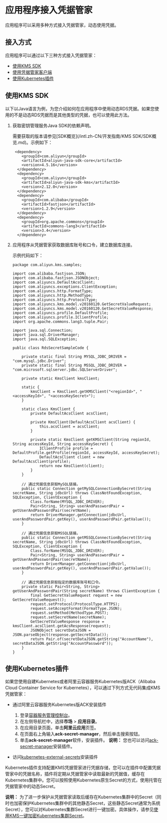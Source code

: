 # 应用程序接入凭据管家

应用程序可以采用多种方式接入凭据管家，动态使用凭据。

## 接入方式

应用程序可以通过以下三种方式接入凭据管家：

-   [使用KMS SDK](#section_hzp_rfv_3dl)
-   [使用凭据管家客户端](/intl.zh-CN/开发指南/凭据管家客户端.md)
-   [使用Kubernetes插件](#section_0vz_zbn_5us)

## 使用KMS SDK

以下以Java语言为例，为您介绍如何在应用程序中使用动态RDS凭据。如果您使用的不是动态RDS凭据而是其他类型的凭据，也可以使用此方法。

1.  获取密钥管理服务Java SDK的依赖声明。

    需要获取的版本请参见[SDK概览](/intl.zh-CN/开发指南/KMS SDK/SDK概览.md)。示例如下：

    ```
     <dependency>
        <groupId>com.aliyun</groupId>
        <artifactId>aliyun-java-sdk-core</artifactId>
        <version>4.5.16</version>
      </dependency>
      <dependency>
        <groupId>com.aliyun</groupId>
        <artifactId>aliyun-java-sdk-kms</artifactId>
        <version>2.12.0</version>
      </dependency>
      <dependency>
        <groupId>com.alibaba</groupId>
        <artifactId>fastjson</artifactId>
        <version>1.2.9</version>
      </dependency>
      <dependency>
        <groupId>org.apache.commons</groupId>
        <artifactId>commons-lang3</artifactId>
        <version>3.4</version>
      </dependency> 
    ```

2.  应用程序从凭据管家获取数据库账号和口令，建立数据库连接。

    示例代码如下：

    ```
    package com.aliyun.kms.samples;
    
    import com.alibaba.fastjson.JSON;
    import com.alibaba.fastjson.JSONObject;
    import com.aliyuncs.DefaultAcsClient;
    import com.aliyuncs.exceptions.ClientException;
    import com.aliyuncs.http.FormatType;
    import com.aliyuncs.http.MethodType;
    import com.aliyuncs.http.ProtocolType;
    import com.aliyuncs.kms.model.v20160120.GetSecretValueRequest;
    import com.aliyuncs.kms.model.v20160120.GetSecretValueResponse;
    import com.aliyuncs.profile.DefaultProfile;
    import com.aliyuncs.profile.IClientProfile;
    import org.apache.commons.lang3.tuple.Pair;
    
    import java.sql.Connection;
    import java.sql.DriverManager;
    import java.sql.SQLException;
    
    public class RdsSecretSampleCode {
    
        private static final String MYSQL_JDBC_DRIVER = "com.mysql.jdbc.Driver";
        private static final String MSSQL_JDBC_DRIVER = "com.microsoft.sqlserver.jdbc.SQLServerDriver";
    
        private static KmsClient kmsClient;
    
        static {
            kmsClient = KmsClient.getKMSClient("<regionId>", "<accessKeyId>", "<accessKeySecret>");
        }
    
        static class KmsClient {
            private DefaultAcsClient acsClient;
    
            private KmsClient(DefaultAcsClient acsClient) {
                this.acsClient = acsClient;
            }
    
            private static KmsClient getKMSClient(String regionId, String accessKeyId, String accessKeySecret) {
                IClientProfile profile = DefaultProfile.getProfile(regionId, accessKeyId, accessKeySecret);
                DefaultAcsClient client = new DefaultAcsClient(profile);
                return new KmsClient(client);
            }
        }
    
        // 通过凭据信息获取MySQL链接。
        public static Connection getMySQLConnectionBySecret(String secretName, String jdbcUrl) throws ClassNotFoundException, SQLException, ClientException {
            Class.forName(MYSQL_JDBC_DRIVER);
            Pair<String, String> userAndPasswordPair = getUserAndPasswordPair(secretName);
            return DriverManager.getConnection(jdbcUrl, userAndPasswordPair.getKey(), userAndPasswordPair.getValue());
        }
    
        // 通过凭据信息获取MSSQL链接。
        public static Connection getMSSQLConnectionBySecret(String secretName, String jdbcUrl) throws ClassNotFoundException, SQLException, ClientException {
            Class.forName(MSSQL_JDBC_DRIVER);
            Pair<String, String> userAndPasswordPair = getUserAndPasswordPair(secretName);
            return DriverManager.getConnection(jdbcUrl, userAndPasswordPair.getKey(), userAndPasswordPair.getValue());
        }
    
        // 通过凭据信息获取指定的数据库账号和口令。
        private static Pair<String, String> getUserAndPasswordPair(String secretName) throws ClientException {
            final GetSecretValueRequest request = new GetSecretValueRequest();
            request.setProtocol(ProtocolType.HTTPS);
            request.setAcceptFormat(FormatType.JSON);
            request.setMethod(MethodType.POST);
            request.setSecretName(secretName);
            GetSecretValueResponse response = kmsClient.acsClient.getAcsResponse(request);
            JSONObject secretDataJSON = JSON.parseObject(response.getSecretData());
            return Pair.of(secretDataJSON.getString("AccountName"), secretDataJSON.getString("AccountPassword"));
        }
    }
    ```


## 使用Kubernetes插件

如果您使用自建Kubernetes或者阿里云容器服务Kubernetes版ACK（Alibaba Cloud Container Service for Kubernetes），可以通过下列方式无代码集成KMS凭据管家：

-   通过阿里云容器服务Kubernetes版ACK安装插件

    1.  登录[容器服务管理控制台](https://cs.console.aliyun.com)。
    2.  在左侧导航栏中，选择**市场** \> **应用目录**。
    3.  在应用目录页面，单击**阿里云应用**页签。
    4.  在页面右上角输入**ack-secret-manager**，然后单击搜索按钮。
    5.  单击**ack-secret-manager**软件，安装插件。
    **说明：** 您也可以访问[ack-secret-manager](https://github.com/AliyunContainerService/ack-secret-manager)安装插件。

-   访问[kubernetes-external-secrets](https://github.com/external-secrets/kubernetes-external-secrets)安装插件

Kubernetes插件支持配置KMS凭据管家进行凭据存储，您可以在插件中配置凭据管家中的凭据名称，插件将定期从凭据管家中读取最新的凭据值，缓存在Kubernetes集群中。您可以按照使用Kubernetes原生Secret的方式，使用托管在凭据管家中的动态Secret。

**说明：** 为了进一步保护从凭据管家读取后缓存在Kubernetes集群中的Secret（同时也加密保护Kubernetes集群中的其他静态Secret，这些静态Secret通常为系统Secret），您可以对Kubernetes集群Secret进行一键加密。具体操作，请参见[使用KMS一键加密Kubernetes集群Secret](/intl.zh-CN/最佳实践/使用KMS一键加密Kubernetes集群Secret.md)。


